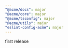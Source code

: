 ```yaml
---
"@acme/docs": major
"@acme/core": major
"@acme/tsconfig": major
"@acme/utils": major
"eslint-config-acme": major
---
```


first release
